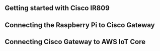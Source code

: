 ## Getting started with Cisco IR809

## Connecting the Raspberry Pi to Cisco Gateway

## Connecting Cisco Gateway to AWS IoT Core
